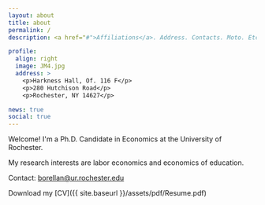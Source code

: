 ```yaml
---
layout: about
title: about
permalink: /
description: <a href="#">Affiliations</a>. Address. Contacts. Moto. Etc.

profile:
  align: right
  image: JM4.jpg
  address: >
    <p>Harkness Hall, Of. 116 F</p>
    <p>280 Hutchison Road</p>
    <p>Rochester, NY 14627</p>

news: true
social: true
---
```


Welcome! I'm a Ph.D. Candidate in Economics at the University of Rochester.

My research interests are labor economics and economics of education.

Contact: <a href="mailto:borellan@ur.rochester.edu">borellan@ur.rochester.edu</a>

Download my [CV]({{ site.baseurl }}/assets/pdf/Resume.pdf)




